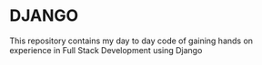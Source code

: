 # DJANGO
This repository contains my day to day code of gaining hands on experience in Full Stack Development using Django
